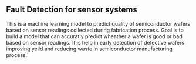 ## Fault Detection for sensor systems
This is a machine learning model to predict quality of semiconductor wafers based on sensor readings collected during fabrication process.
Goal is to build a model that can accuratly predict wheather a wafer is good or bad based on sensor readings.This help in early detection of defective wafers improving yeild and reducing waste in semiconductor manufacturing process.
